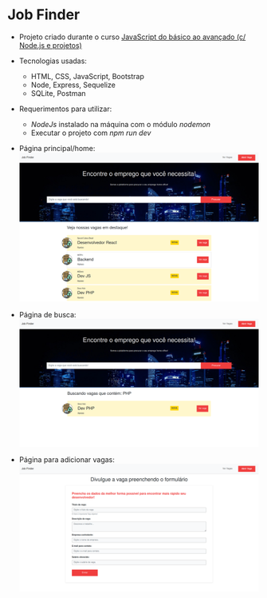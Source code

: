 # Job Finder

- Projeto criado durante o curso [JavaScript do básico ao avançado (c/ Node.js e projetos)](https://www.udemy.com/course/javascript-do-basico-ao-avancado-com-node-e-projetos/)
- Tecnologias usadas:

  - HTML, CSS, JavaScript, Bootstrap
  - Node, Express, Sequelize
  - SQLite, Postman

- Requerimentos para utilizar:

  - _NodeJs_ instalado na máquina com o módulo _nodemon_
  - Executar o projeto com _npm run dev_

- Página principal/home:
  ![Página principal](/assets/home.png)

- Página de busca:
  ![Página de busca](/assets/busca.png)

- Página para adicionar vagas:
  ![Página adicionar vagas](/assets/vagas.png)
